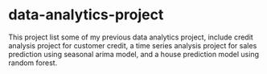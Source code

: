 # data-analytics-project
This project list some of my previous data analytics project, include credit analysis project for customer credit, a time series analysis project for sales prediction using seasonal
arima model, and a house prediction model using random forest. 
